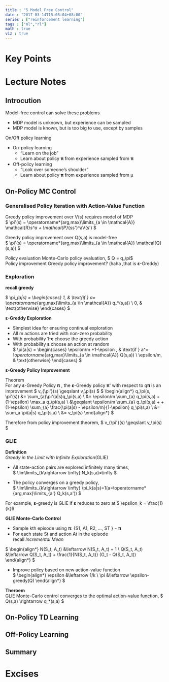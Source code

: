 ```yaml
---
title : "5 Model Free Control"
date : "2017-03-14T15:05:04+08:00"
series : ["reinforcement learning"]
tags : ["ml","rl"]
math : true
viz : true
---
```


# Key Points
# Lecture Notes

## Introcution
Model-free control can solve these problems   

- MDP model is unknown, but experience can be sampled           
- MDP model is known, but is too big to use, except by samples          
 
On/Off policy learning              

- On-policy learning              
    - “Learn on the job”                
    - Learn about policy 𝛑 from experience sampled from 𝛑     
- Off-policy learning         
    - “Look over someone’s shoulder”                
    - Learn about policy 𝛑 from experience sampled from μ                       

## On-Policy MC Control

### Generalised Policy Iteration with Action-Value Function

Greedy policy improvement over V(s) requires model of MDP           
$ \pi'(s) = \operatorname*{arg\,max}\limits_{a \in \mathcal{A}} \mathcal{R}_s^a + \mathcal{P}_{ss'}^aV(s')    $

Greedy policy improvement over Q(s,a) is model-free                 
$ \pi'(s) = \operatorname*{arg\,max}\limits_{a \in \mathcal{A}} \mathcal{Q}(s,a))    $

Policy evaluation Monte-Carlo policy evaluation, $ Q = q_\pi$             
Policy improvement Greedy policy improvement? (haha ,that is 𝝴-Greddy)


### Exploration
**recall greedy**   

$ 
\pi_*(a|s) = 
\begin{cases}
    1, & \text{if }  a= \operatorname*{arg\,max}\limits_{a \in \mathcal{A}} q_*(s,a))    \\
    0, & \text{otherwise}
\end{cases}
$ 

**𝝴-Greddy Exploration**

- Simplest idea for ensuring continual exploration          
- All m actions are tried with non-zero probability             
- With probability 1-𝝴  choose the greedy action           
- With probability 𝝴 choose an action at random                
$ 
\pi(a|s) = 
\begin{cases}
    \epsilon/m +1-\epsilon , & \text{if }  a^*= \operatorname*{arg\,max}\limits_{a \in \mathcal{A}} Q(s,a))    \\
    \epsilon/m, & \text{otherwise}
\end{cases}
$ 

**𝝴-Greedy Policy Improvement**          

Theorem         
For any 𝝴-Greedy Policy 𝛑 , the 𝝴-Greedy policy 𝛑' with respect to q𝛑 is an improvement $ v_{\pi'}(s) \geqslant v_\pi(s)  $
$ 
\begin{align*}
q_\pi(s, \pi'(s)) &= \sum_{a}\pi'(a|s)q_\pi(s,a) \\
                  &= \epsilon/m \sum_{a} q_\pi(s,a) + (1-\epsilon) \max_a q_\pi(s,a) \\
                  &\geqslant  \epsilon/m \sum_{a} q_\pi(s,a) + + (1-\epsilon) \sum_{a} \frac{\pi(a|s) - \epsilon/m}{1-\epsilon} q_\pi(s,a) \\
                  &= \sum_a \pi(a|s) q_\pi(s,a) \\
                  &= v_\pi(s)
\end{align*}
$ 

Therefore from policy improvement theorem,  $ v_{\pi'}(s) \geqslant v_\pi(s)  $

### GLIE 
**Definition**          
_Greedy in the Limit with Infinite Exploration_(GLIE)   

- All state-action pairs are explored infinitely many times,               
$ \lim\limits_{k\rightarrow \infty} N_k(s,a)=\infty $             

- The policy converges on a greedy policy,                 
$ \lim\limits_{k\rightarrow \infty} \pi_k(a|s)=1(a=\operatorname*{arg\,max}\limits_{a'} Q_k(s,a')) $          

For example, 𝝴-greedy is GLIE if 𝝴 reduces to zero at $ \epsilon_k = \frac{1}{k}$

**GLIE Monte-Carlo Control**        

- Sample kth episode using 𝛑: {S1, A1, R2, ..., ST } ∼ 𝛑          
- For each state St and action At in the episode        
recall _Incremental Mean_          

$
\begin{align*}
    N(S_t, A_t) &\leftarrow N(S_t, A_t) + 1 \\
    Q(S_t, A_t) &\leftarrow Q(S_t, A_t) + \frac{1}{N(S_t, A_t)} (G_t - Q(S_t, A_t))   
\end{align*}
$      
- Improve policy based on new action-value function             
$
\begin{align*}
    \epsilon    &\leftarrow 1/k \\
    \pi         &\leftarrow \epsilon-greedy(Q)
\end{align*}
$  

**Theroem**     
GLIE Monte-Carlo control converges to the optimal action-value function, $ Q(s,a) \rightarrow q_*(s,a) $

## On-Policy TD Learning

## Off-Policy Learning

## Summary

# Excises